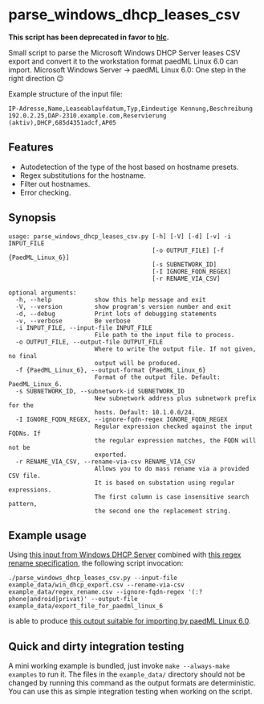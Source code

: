 # parse_windows_dhcp_leases_csv

**This script has been deprecated in favor to [hlc](https://github.com/ypid/hlc).**

Small script to parse the Microsoft Windows DHCP Server leases CSV export and
convert it to the workstation format paedML Linux 6.0 can import.
Microsoft Windows Server → paedML Linux 6.0: One step in the right direction :wink:

Example structure of the input file:

    IP-Adresse,Name,Leaseablaufdatum,Typ,Eindeutige Kennung,Beschreibung
    192.0.2.25,DAP-2310.example.com,Reservierung (aktiv),DHCP,685d4351adcf,AP05

## Features

* Autodetection of the type of the host based on hostname presets.
* Regex substitutions for the hostname.
* Filter out hostnames.
* Error checking.

## Synopsis

```
usage: parse_windows_dhcp_leases_csv.py [-h] [-V] [-d] [-v] -i INPUT_FILE
                                        [-o OUTPUT_FILE] [-f {PaedML_Linux_6}]
                                        [-s SUBNETWORK_ID]
                                        [-I IGNORE_FQDN_REGEX]
                                        [-r RENAME_VIA_CSV]

optional arguments:
  -h, --help            show this help message and exit
  -V, --version         show program's version number and exit
  -d, --debug           Print lots of debugging statements
  -v, --verbose         Be verbose
  -i INPUT_FILE, --input-file INPUT_FILE
                        File path to the input file to process.
  -o OUTPUT_FILE, --output-file OUTPUT_FILE
                        Where to write the output file. If not given, no final
                        output will be produced.
  -f {PaedML_Linux_6}, --output-format {PaedML_Linux_6}
                        Format of the output file. Default: PaedML_Linux_6.
  -s SUBNETWORK_ID, --subnetwork-id SUBNETWORK_ID
                        New subnetwork address plus subnetwork prefix for the
                        hosts. Default: 10.1.0.0/24.
  -I IGNORE_FQDN_REGEX, --ignore-fqdn-regex IGNORE_FQDN_REGEX
                        Regular expression checked against the input FQDNs. If
                        the regular expression matches, the FQDN will not be
                        exported.
  -r RENAME_VIA_CSV, --rename-via-csv RENAME_VIA_CSV
                        Allows you to do mass rename via a provided CSV file.
                        It is based on substation using regular expressions.
                        The first column is case insensitive search pattern,
                        the second one the replacement string.
```

## Example usage

Using [this input from Windows DHCP Server](https://github.com/hamcos/deployment-scripts/blob/master/parse_windows_dhcp_leases_csv/example_data/win_dhcp_export.csv)
combined with [this regex rename specification](https://github.com/hamcos/deployment-scripts/blob/master/parse_windows_dhcp_leases_csv/example_data/regex_rename.csv), the following script invocation:

```Shell
./parse_windows_dhcp_leases_csv.py --input-file example_data/win_dhcp_export.csv --rename-via-csv example_data/regex_rename.csv --ignore-fqdn-regex '(:?phone|android|privat)' --output-file example_data/export_file_for_paedml_linux_6
```

is able to produce [this output suitable for importing by paedML Linux 6.0](https://github.com/hamcos/deployment-scripts/blob/master/parse_windows_dhcp_leases_csv/example_data/export_file_for_paedml_linux_6).

## Quick and dirty integration testing

A mini working example is bundled, just invoke `make --always-make examples` to run it.
The files in the `example_data/` directory should not be changed by running this command as the output formats are deterministic.
You can use this as simple integration testing when working on the script.
